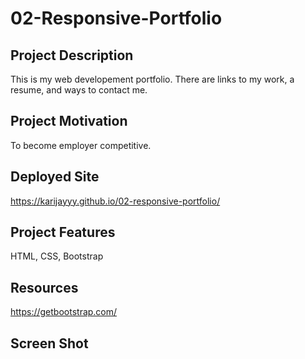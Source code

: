 # 02-Responsive-Portfolio

## Project Description 
This is my web developement portfolio. There are links to my work, a resume, and ways to contact me.

## Project Motivation
To become employer competitive.

## Deployed Site
https://karijayyy.github.io/02-responsive-portfolio/

## Project Features
HTML, CSS, Bootstrap 

## Resources
https://getbootstrap.com/

## Screen Shot
